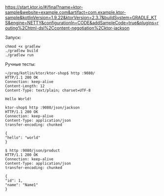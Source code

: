 https://start.ktor.io/#/final?name=ktor-sample&website=example.com&artifact=com.example.ktor-sample&kotlinVersion=1.9.22&ktorVersion=2.3.7&buildSystem=GRADLE_KTS&engine=NETTY&configurationIn=CODE&addSampleCode=true&plugins=routing%2Chtml-dsl%2Ccontent-negotiation%2Cktor-jackson

Запуск:<br/>
````shell
chmod +x gradlew
./gradlew build
./gradlew run
````

Ручные тесты:<br/>

````shell
~/prog/kotlin/ktor/ktor-shop$ http :9080/
HTTP/1.1 200 OK
Connection: keep-alive
Content-Length: 12
Content-Type: text/plain; charset=UTF-8

Hello World!
````

````shell
ktor-shop$ http :9080/json/jackson
HTTP/1.1 200 OK
Connection: keep-alive
Content-Type: application/json
transfer-encoding: chunked

{
"hello": "world"
}
````

````shell
$ http :9080/json/product
HTTP/1.1 200 OK
Connection: keep-alive
Content-Type: application/json
transfer-encoding: chunked

{
"id": 1,
"name": "Name1"
}
````